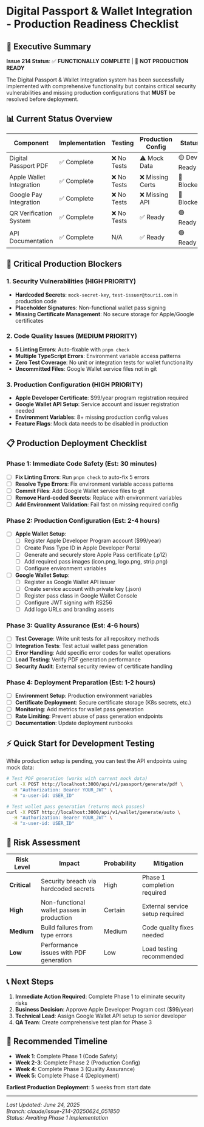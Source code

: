 # Digital Passport & Wallet Integration - Production Readiness Checklist

## 🎯 Executive Summary

**Issue 214 Status**: ✅ **FUNCTIONALLY COMPLETE** | 🚨 **NOT PRODUCTION READY**

The Digital Passport & Wallet Integration system has been successfully implemented with comprehensive functionality but contains critical security vulnerabilities and missing production configurations that **MUST** be resolved before deployment.

## 📊 Current Status Overview

| Component | Implementation | Testing | Production Config | Status |
|-----------|---------------|---------|-------------------|---------|
| Digital Passport PDF | ✅ Complete | ❌ No Tests | ⚠️ Mock Data | 🟡 Dev Ready |
| Apple Wallet Integration | ✅ Complete | ❌ No Tests | ❌ Missing Certs | 🔴 Blocked |
| Google Pay Integration | ✅ Complete | ❌ No Tests | ❌ Missing API | 🔴 Blocked |
| QR Verification System | ✅ Complete | ❌ No Tests | ✅ Ready | 🟢 Ready |
| API Documentation | ✅ Complete | N/A | ✅ Ready | 🟢 Ready |

## 🚨 Critical Production Blockers

### 1. Security Vulnerabilities (HIGH PRIORITY)
- **Hardcoded Secrets**: `mock-secret-key`, `test-issuer@tourii.com` in production code
- **Placeholder Signatures**: Non-functional wallet pass signing
- **Missing Certificate Management**: No secure storage for Apple/Google certificates

### 2. Code Quality Issues (MEDIUM PRIORITY)
- **5 Linting Errors**: Auto-fixable with `pnpm check`
- **Multiple TypeScript Errors**: Environment variable access patterns
- **Zero Test Coverage**: No unit or integration tests for wallet functionality
- **Uncommitted Files**: Google Wallet service files not in git

### 3. Production Configuration (HIGH PRIORITY)
- **Apple Developer Certificate**: $99/year program registration required
- **Google Wallet API Setup**: Service account and issuer registration needed
- **Environment Variables**: 8+ missing production config values
- **Feature Flags**: Mock data needs to be disabled in production

## 📋 Production Deployment Checklist

### Phase 1: Immediate Code Safety (Est: 30 minutes)
- [ ] **Fix Linting Errors**: Run `pnpm check` to auto-fix 5 errors
- [ ] **Resolve Type Errors**: Fix environment variable access patterns
- [ ] **Commit Files**: Add Google Wallet service files to git
- [ ] **Remove Hard-coded Secrets**: Replace with environment variables
- [ ] **Add Environment Validation**: Fail fast on missing required config

### Phase 2: Production Configuration (Est: 2-4 hours)
- [ ] **Apple Wallet Setup**:
  - [ ] Register Apple Developer Program account ($99/year)
  - [ ] Create Pass Type ID in Apple Developer Portal
  - [ ] Generate and securely store Apple Pass certificate (.p12)
  - [ ] Add required pass images (icon.png, logo.png, strip.png)
  - [ ] Configure environment variables
- [ ] **Google Wallet Setup**:
  - [ ] Register as Google Wallet API issuer
  - [ ] Create service account with private key (.json)
  - [ ] Register pass class in Google Wallet Console
  - [ ] Configure JWT signing with RS256
  - [ ] Add logo URLs and branding assets

### Phase 3: Quality Assurance (Est: 4-6 hours)
- [ ] **Test Coverage**: Write unit tests for all repository methods
- [ ] **Integration Tests**: Test actual wallet pass generation
- [ ] **Error Handling**: Add specific error codes for wallet operations
- [ ] **Load Testing**: Verify PDF generation performance
- [ ] **Security Audit**: External security review of certificate handling

### Phase 4: Deployment Preparation (Est: 1-2 hours)
- [ ] **Environment Setup**: Production environment variables
- [ ] **Certificate Deployment**: Secure certificate storage (K8s secrets, etc.)
- [ ] **Monitoring**: Add metrics for wallet pass generation
- [ ] **Rate Limiting**: Prevent abuse of pass generation endpoints
- [ ] **Documentation**: Update deployment runbooks

## ⚡ Quick Start for Development Testing

While production setup is pending, you can test the API endpoints using mock data:

```bash
# Test PDF generation (works with current mock data)
curl -X POST http://localhost:3000/api/v1/passport/generate/pdf \
  -H "Authorization: Bearer YOUR_JWT" \
  -H "x-user-id: USER_ID"

# Test wallet pass generation (returns mock passes)
curl -X POST http://localhost:3000/api/v1/wallet/generate/auto \
  -H "Authorization: Bearer YOUR_JWT" \
  -H "x-user-id: USER_ID"
```

## 🔄 Risk Assessment

| Risk Level | Impact | Probability | Mitigation |
|------------|--------|-------------|------------|
| **Critical** | Security breach via hardcoded secrets | High | Phase 1 completion required |
| **High** | Non-functional wallet passes in production | Certain | External service setup required |
| **Medium** | Build failures from type errors | Medium | Code quality fixes needed |
| **Low** | Performance issues with PDF generation | Low | Load testing recommended |

## 📞 Next Steps

1. **Immediate Action Required**: Complete Phase 1 to eliminate security risks
2. **Business Decision**: Approve Apple Developer Program cost ($99/year)
3. **Technical Lead**: Assign Google Wallet API setup to senior developer
4. **QA Team**: Create comprehensive test plan for Phase 3

## 📅 Recommended Timeline

- **Week 1**: Complete Phase 1 (Code Safety)
- **Week 2-3**: Complete Phase 2 (Production Config) 
- **Week 4**: Complete Phase 3 (Quality Assurance)
- **Week 5**: Complete Phase 4 (Deployment)

**Earliest Production Deployment**: 5 weeks from start date

---

*Last Updated: June 24, 2025*  
*Branch: claude/issue-214-20250624_051850*  
*Status: Awaiting Phase 1 Implementation*
